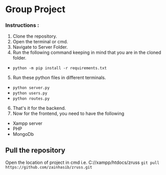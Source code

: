 Group Project
=============


### Instructions : 
1. Clone the repository.
2. Open the terminal or cmd.
3. Navigate to Server Folder.
4. Run the following command keeping in mind that you are in the cloned folder.
  - `python -m pip install -r requirements.txt`
5. Run these python files in different terminals.
  - `python server.py`
  - `python users.py`
  - `python routes.py`
6. That's it for the backend.
7. Now for the frontend, you need to have the following
  - Xampp server
  - PHP
  - MongoDb


## Pull the repository
Open the location of project in cmd i.e. C://xampp/htdocs/zruss
`git pull https://github.com/zainhasib/zruss.git`
